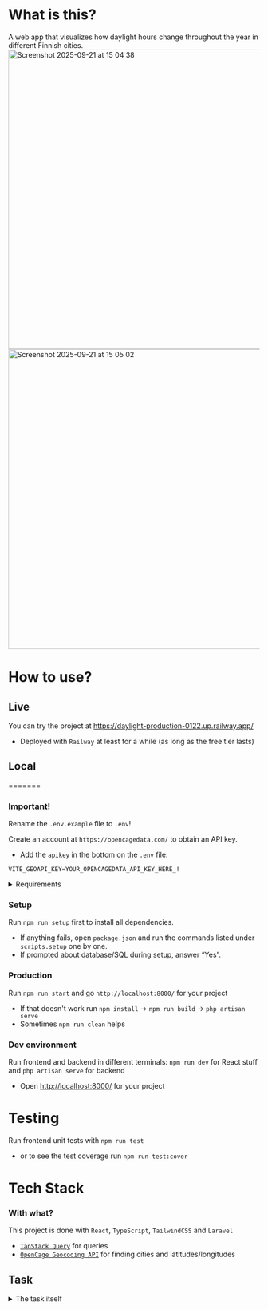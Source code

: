 # What is this?

A web app that visualizes how daylight hours change throughout the year in different Finnish cities.
<img width="800" height="600" alt="Screenshot 2025-09-21 at 15 04 38" src="https://github.com/user-attachments/assets/e27e21a2-fc18-4bb4-93f7-f3b8fb53bbce" />
<img width="800" height="600" alt="Screenshot 2025-09-21 at 15 05 02" src="https://github.com/user-attachments/assets/5367e6d9-994a-4702-997c-3e98b64154a5" />



# How to use?

## Live

You can try the project at <https://daylight-production-0122.up.railway.app/>

-   Deployed with `Railway` at least for a while (as long as the free tier lasts)

## Local
=======

### Important!

Rename the `.env.example` file to `.env`!

Create an account at `https://opencagedata.com/` to obtain an API key.

-   Add the `apikey` in the bottom on the `.env` file:

```.env
VITE_GEOAPI_KEY=YOUR_OPENCAGEDATA_API_KEY_HERE_!
```

<details>
	<summary>Requirements</summary>

#### Make sure you have PHP, Composer and Laravel installed

-   `/bin/bash -c "$(curl -fsSL https://php.new/install/mac/8.4)"` to install

#### Also have Node.js installed

-   https://nodejs.org/en/download

</details>

### Setup

Run `npm run setup` first to install all dependencies.

-   If anything fails, open `package.json` and run the commands listed under `scripts.setup` one by one.
-   If prompted about database/SQL during setup, answer “Yes”.

### Production

Run `npm run start` and go `http://localhost:8000/` for your project

-   If that doesn't work run `npm install` -> `npm run build` -> `php artisan serve`
-   Sometimes `npm run clean` helps

### Dev environment

Run frontend and backend in different terminals: `npm run dev` for React stuff and `php artisan serve` for backend

-   Open <http://localhost:8000/> for your project

# Testing

Run frontend unit tests with `npm run test`

-   or to see the test coverage run `npm run test:cover`

# Tech Stack

### With what?

This project is done with `React`, `TypeScript`, `TailwindCSS` and `Laravel`

-   [`TanStack Query`](https://tanstack.com/query/latest) for queries
-   [`OpenCage Geocoding API`](https://opencagedata.com/) for finding cities and latitudes/longitudes

## Task

<details>
	<summary>The task itself</summary>
	<p>Intro:
Finland is a long country, which gets dark in the winter and light during the summer. In Lapland the change is more drastic than in Helsinki.

The task:
Create a web app that shows how the daylight time changes in different parts of the country. Create a form where a user can input a name of any Finnish city and display the change in daylight length in minutes during the year in that location. The user has to be able to add multiple locations to the graph to see the difference between locations easily.

Create a PHP backend that returns the daylight data for the location the user types, and a js app (react or vue) that visualizes the changes. You can make the backend on Laravel or just as a "raw php" application.

You can use an external API to convert the location to lat/lon coordinates (if you want). You can use a chart library of your choice to create the graph. You can decide what style of the visualization and the visual details yourself.

Please focus on good, easily readable code and reusable css classes, preferably Tailwind.

Hints:

-   Above the Arctic Circle, there are periods where daylight length is 0 minutes, and periods where the daylight length is 24 \* 60 minutes.
-   A bar graph might be the simplest way to make the visualization

Extra points:

-   Show hotspots/markers on the days where the daylengths of different locations intersect!
-   Show the daylength value for a certain date if the user hovers over it>
</details>
